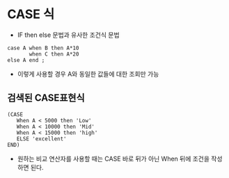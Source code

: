 # CASE 식 
- IF then else 문법과 유사한 조건식 문법
```
case A when B then A*10
       when C then A*20
else A end ;
```
- 이렇게 사용할 경우 A와 동일한 값들에 대한 조회만 가능 

## 검색된 CASE표현식 
```
(CASE
   When A < 5000 then 'Low' 
   When A < 10000 then 'Mid' 
   When A < 15000 then 'high' 
   ELSE 'excellent' 
END)
```
- 원하는 비교 연산자를 사용할 때는 CASE 바로 뒤가 아닌 When 뒤에 조건을 작성하면 된다. 
